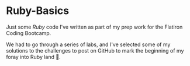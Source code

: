# Ruby-Basics

Just some *Ruby* code I've written as part of my prep work for the Flatiron Coding Bootcamp.

We had to go through a series of labs, and I've selected some of my solutions to the challenges to post on GitHub to mark the beginning of my foray into Ruby land 🚀.

